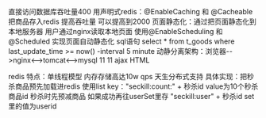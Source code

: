直接访问数据库吞吐量400
用声明式redis：@EnableCaching 和 @Cacheable 把商品存入redis 提高吞吐量 可以提高到2000
页面静态化：通过把页面静态化到本地服务器 用户通过nginx读取本地页面
使用@EnableScheduling 和@Scheduled 实现页面自动静态化 sql语句 select * from t_goods where last_update_time >= now() -interval 5 minute
动静分离架构：浏览器-->nginx<-->tomcat<-->mysql
                    11
                    11 ajax
                    HTML
                    
redis 特点：单线程模型 内存存储高达10w qps 天生分布式支持
具体实现：把秒杀商品预先加载进redis 使用list key："seckill:count:" + 秒杀id value为10个秒杀商品id
        秒杀时先预减商品 如果成功再往userSet里存 "seckill:user" + 秒杀id set里的值为userid 